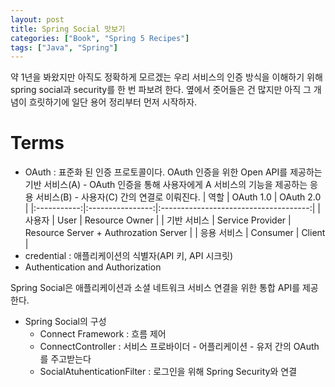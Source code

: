 ```yaml
---
layout: post
title: Spring Social 맛보기
categories: ["Book", "Spring 5 Recipes"]
tags: ["Java", "Spring"]
---
```


약 1년을 봐왔지만 아직도 정확하게 모르겠는 우리 서비스의 인증 방식을 이해하기 위해 spring social과 security를 한 번 파보려 한다. 옆에서 줏어들은 건 많지만 아직 그 개념이 흐릿하기에 일단 용어 정리부터 먼저 시작하자.

# Terms
+ OAuth : 표준화 된 인증 프로토콜이다. OAuth 인증을 위한 Open API를 제공하는 기반 서비스(A) - OAuth 인증을 통해 사용자에게 A 서비스의 기능을 제공하는 응용 서비스(B) - 사용자(C) 간의 연결로 이뤄진다.
|     역할    |     OAuth 1.0    |               OAuth 2.0               |
|:-----------:|:----------------:|:-------------------------------------:|
| 사용자      | User             | Resource Owner                        |
| 기반 서비스 | Service Provider | Resource Server + Authrozation Server |
| 응용 서비스 | Consumer         | Client                                |
+ credential : 애플리케이션의 식별자(API 키, API 시크릿)
+ Authentication and Authorization 



Spring Social은 애플리케이션과 소셜 네트워크 서비스 연결을 위한 통합 API를 제공한다. 

- Spring Social의 구성
    + Connect Framework : 흐름 제어 
    + ConnectController : 서비스 프로바이더 - 어플리케이션 - 유저 간의 OAuth를 주고받는다
    + SocialAtuhenticationFilter : 로그인을 위해 Spring Security와 연결

